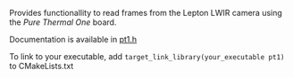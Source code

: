 
Provides functionallity to read frames from the Lepton LWIR camera using the *Pure Thermal One* board.

Documentation is available in [pt1.h](/libs/libpt1/pt1.h)

To link to your executable, add `target_link_library(your_executable pt1)` to CMakeLists.txt

